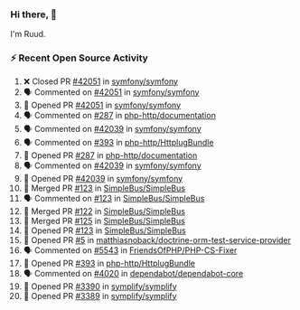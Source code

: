 ### Hi there, 👋

I'm Ruud.
 
### :zap: Recent Open Source Activity

<!--START_SECTION:activity-->
1. ❌ Closed PR [#42051](https://github.com/symfony/symfony/pull/42051) in [symfony/symfony](https://github.com/symfony/symfony)
2. 🗣 Commented on [#42051](https://github.com/symfony/symfony/issues/42051) in [symfony/symfony](https://github.com/symfony/symfony)
3. 💪 Opened PR [#42051](https://github.com/symfony/symfony/pull/42051) in [symfony/symfony](https://github.com/symfony/symfony)
4. 🗣 Commented on [#287](https://github.com/php-http/documentation/issues/287) in [php-http/documentation](https://github.com/php-http/documentation)
5. 🗣 Commented on [#42039](https://github.com/symfony/symfony/issues/42039) in [symfony/symfony](https://github.com/symfony/symfony)
6. 🗣 Commented on [#393](https://github.com/php-http/HttplugBundle/issues/393) in [php-http/HttplugBundle](https://github.com/php-http/HttplugBundle)
7. 💪 Opened PR [#287](https://github.com/php-http/documentation/pull/287) in [php-http/documentation](https://github.com/php-http/documentation)
8. 🗣 Commented on [#42039](https://github.com/symfony/symfony/issues/42039) in [symfony/symfony](https://github.com/symfony/symfony)
9. 💪 Opened PR [#42039](https://github.com/symfony/symfony/pull/42039) in [symfony/symfony](https://github.com/symfony/symfony)
10. 🎉 Merged PR [#123](https://github.com/SimpleBus/SimpleBus/pull/123) in [SimpleBus/SimpleBus](https://github.com/SimpleBus/SimpleBus)
11. 🗣 Commented on [#123](https://github.com/SimpleBus/SimpleBus/issues/123) in [SimpleBus/SimpleBus](https://github.com/SimpleBus/SimpleBus)
12. 🎉 Merged PR [#122](https://github.com/SimpleBus/SimpleBus/pull/122) in [SimpleBus/SimpleBus](https://github.com/SimpleBus/SimpleBus)
13. 🎉 Merged PR [#125](https://github.com/SimpleBus/SimpleBus/pull/125) in [SimpleBus/SimpleBus](https://github.com/SimpleBus/SimpleBus)
14. 💪 Opened PR [#123](https://github.com/SimpleBus/SimpleBus/pull/123) in [SimpleBus/SimpleBus](https://github.com/SimpleBus/SimpleBus)
15. 💪 Opened PR [#5](https://github.com/matthiasnoback/doctrine-orm-test-service-provider/pull/5) in [matthiasnoback/doctrine-orm-test-service-provider](https://github.com/matthiasnoback/doctrine-orm-test-service-provider)
16. 🗣 Commented on [#5543](https://github.com/FriendsOfPHP/PHP-CS-Fixer/issues/5543) in [FriendsOfPHP/PHP-CS-Fixer](https://github.com/FriendsOfPHP/PHP-CS-Fixer)
17. 💪 Opened PR [#393](https://github.com/php-http/HttplugBundle/pull/393) in [php-http/HttplugBundle](https://github.com/php-http/HttplugBundle)
18. 🗣 Commented on [#4020](https://github.com/dependabot/dependabot-core/issues/4020) in [dependabot/dependabot-core](https://github.com/dependabot/dependabot-core)
19. 💪 Opened PR [#3390](https://github.com/symplify/symplify/pull/3390) in [symplify/symplify](https://github.com/symplify/symplify)
20. 💪 Opened PR [#3389](https://github.com/symplify/symplify/pull/3389) in [symplify/symplify](https://github.com/symplify/symplify)
<!--END_SECTION:activity-->
